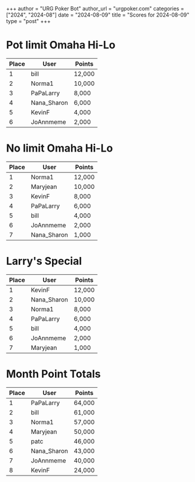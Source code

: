 +++
author = "URG Poker Bot"
author_url = "urgpoker.com"
categories = ["2024", "2024-08"]
date = "2024-08-09"
title = "Scores for 2024-08-09"
type = "post"
+++
# Pot limit Omaha Hi-Lo

| Place | User | Points |
|-------|------|--------|
| 1 | bill | 12,000 |
| 2 | Norma1 | 10,000 |
| 3 | PaPaLarry | 8,000 |
| 4 | Nana_Sharon | 6,000 |
| 5 | KevinF | 4,000 |
| 6 | JoAnnmeme | 2,000 |

# No limit Omaha Hi-Lo

| Place | User | Points |
|-------|------|--------|
| 1 | Norma1 | 12,000 |
| 2 | Maryjean | 10,000 |
| 3 | KevinF | 8,000 |
| 4 | PaPaLarry | 6,000 |
| 5 | bill | 4,000 |
| 6 | JoAnnmeme | 2,000 |
| 7 | Nana_Sharon | 1,000 |

# Larry's Special

| Place | User | Points |
|-------|------|--------|
| 1 | KevinF | 12,000 |
| 2 | Nana_Sharon | 10,000 |
| 3 | Norma1 | 8,000 |
| 4 | PaPaLarry | 6,000 |
| 5 | bill | 4,000 |
| 6 | JoAnnmeme | 2,000 |
| 7 | Maryjean | 1,000 |

# Month Point Totals

| Place | User | Points |
|-------|------|--------|
| 1 | PaPaLarry | 64,000 |
| 2 | bill | 61,000 |
| 3 | Norma1 | 57,000 |
| 4 | Maryjean | 50,000 |
| 5 | patc | 46,000 |
| 6 | Nana_Sharon | 43,000 |
| 7 | JoAnnmeme | 40,000 |
| 8 | KevinF | 24,000 |
